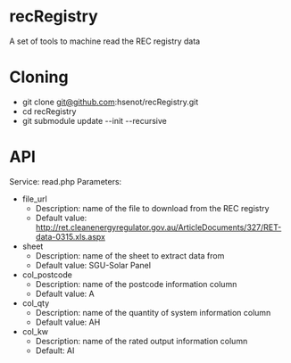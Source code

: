 # recRegistry

A set of tools to machine read the REC registry data


# Cloning

* git clone git@github.com:hsenot/recRegistry.git
* cd recRegistry
* git submodule update --init --recursive


# API

Service: read.php
Parameters:
* file_url
  * Description: name of the file to download from the REC registry
  * Default value: http://ret.cleanenergyregulator.gov.au/ArticleDocuments/327/RET-data-0315.xls.aspx
* sheet
  * Description: name of the sheet to extract data from
  * Default value: SGU-Solar Panel
* col_postcode
  * Description: name of the postcode information column
  * Default value: A
* col_qty
  * Description: name of the quantity of system information column
  * Default value: AH
* col_kw
  * Description: name of the rated output information column
  * Default: AI